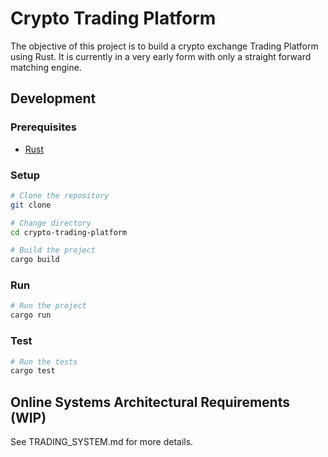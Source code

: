 # Crypto Trading Platform

The objective of this project is to build a crypto exchange Trading Platform using Rust. It is currently in a very early form with only a straight forward matching engine.

## Development

### Prerequisites

- [Rust](https://www.rust-lang.org/tools/install)

### Setup

```bash
# Clone the repository
git clone

# Change directory
cd crypto-trading-platform

# Build the project
cargo build
```

### Run

```bash
# Run the project
cargo run
```

### Test

```bash
# Run the tests
cargo test
```

## Online Systems Architectural Requirements (WIP)

See TRADING_SYSTEM.md for more details.

